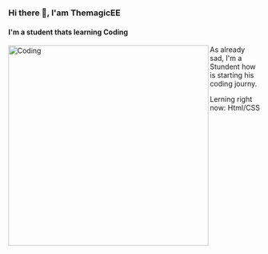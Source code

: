 ### Hi there 👋, I'am ThemagicEE
#### I'm a student thats learning Coding
<img align="left" alt="Coding" width="400" src="https://media.tenor.com/gTg8ZSZMR6YAAAAC/scaler-create-impact.gif">

As already sad, I'm a Stundent how is starting his coding journy.

Lerning right now: Html/CSS





